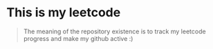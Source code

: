 # This is my leetcode

>The meaning of the repository existence is to track my leetcode progress and make my github active :)